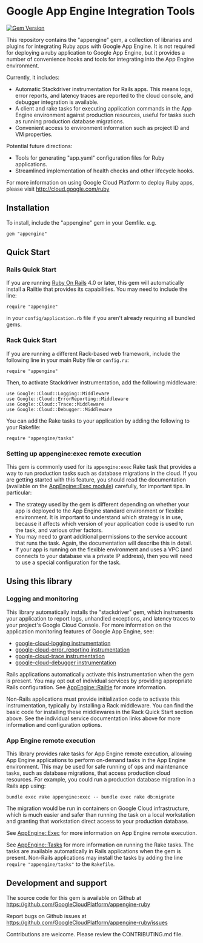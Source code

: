 Google App Engine Integration Tools
===================================

[![Gem Version](https://badge.fury.io/rb/appengine.svg)](https://badge.fury.io/rb/appengine)

This repository contains the "appengine" gem, a collection of libraries and
plugins for integrating Ruby apps with Google App Engine. It is not required
for deploying a ruby application to Google App Engine, but it provides a
number of convenience hooks and tools for integrating into the App Engine
environment.

Currently, it includes:

* Automatic Stackdriver instrumentation for Rails apps. This means logs,
  error reports, and latency traces are reported to the cloud console,
  and debugger integration is available.
* A client and rake tasks for executing application commands in the App
  Engine environment against production resources, useful for tasks such as
  running production database migrations.
* Convenient access to environment information such as project ID and VM
  properties.

Potential future directions:

* Tools for generating "app.yaml" configuration files for Ruby applications.
* Streamlined implementation of health checks and other lifecycle hooks.

For more information on using Google Cloud Platform to deploy Ruby apps,
please visit http://cloud.google.com/ruby

## Installation

To install, include the "appengine" gem in your Gemfile. e.g.

    gem "appengine"

## Quick Start

### Rails Quick Start

If you are running [Ruby On Rails](http://rubyonrails.org/) 4.0 or later, this
gem will automatically install a Railtie that provides its capabilities. You
may need to include the line:

    require "appengine"

in your `config/application.rb` file if you aren't already requiring all
bundled gems.

### Rack Quick Start

If you are running a different Rack-based web framework, include the following
line in your main Ruby file or `config.ru`:

    require "appengine"

Then, to activate Stackdriver instrumentation, add the following middleware:

    use Google::Cloud::Logging::Middleware
    use Google::Cloud::ErrorReporting::Middleware
    use Google::Cloud::Trace::Middleware
    use Google::Cloud::Debugger::Middleware

You can add the Rake tasks to your application by adding the following to your
Rakefile:

    require "appengine/tasks"

### Setting up appengine:exec remote execution

This gem is commonly used for its `appengine:exec` Rake task that provides a
way to run production tasks such as database migrations in the cloud. If you
are getting started with this feature, you should read the documentation
(available on the
[AppEngine::Exec module](http://www.rubydoc.info/gems/appengine/AppEngine/Exec))
carefully, for important tips. In particular:

 *  The strategy used by the gem is different depending on whether your app is
    deployed to the App Engine standard environment or flexible environment.
    It is important to understand which strategy is in use, because it affects
    which version of your application code is used to run the task, and various
    other factors.
 *  You may need to grant additional permissions to the service account that
    runs the task. Again, the documentation will describe this in detail.
 *  If your app is running on the flexible environment and uses a VPC (and
    connects to your database via a private IP address), then you will need to
    use a special configuration for the task.

## Using this library

### Logging and monitoring

This library automatically installs the "stackdriver" gem, which instruments
your application to report logs, unhandled exceptions, and latency traces to
your project's Google Cloud Console. For more information on the application
monitoring features of Google App Engine, see:

* [google-cloud-logging instrumentation](http://googlecloudplatform.github.io/google-cloud-ruby/#/docs/google-cloud-logging/latest/guides/instrumentation)
* [google-cloud-error_reporting instrumentation](http://googlecloudplatform.github.io/google-cloud-ruby/#/docs/google-cloud-error_reporting/latest/guides/instrumentation)
* [google-cloud-trace instrumentation](http://googlecloudplatform.github.io/google-cloud-ruby/#/docs/google-cloud-trace/latest/guides/instrumentation)
* [google-cloud-debugger instrumentation](http://googlecloudplatform.github.io/google-cloud-ruby/#/docs/google-cloud-debugger/latest/guides/instrumentation)

Rails applications automatically activate this instrumentation when the gem
is present. You may opt out of individual services by providing appropriate
Rails configuration. See
[AppEngine::Railtie](http://www.rubydoc.info/gems/appengine/AppEngine/Railtie)
for more information.

Non-Rails applications must provide initialization code to activate this
instrumentation, typically by installing a Rack middleware. You can find the
basic code for installing these middlewares in the Rack Quick Start section
above. See the individual service documentation links above for more
information and configuration options.

### App Engine remote execution

This library provides rake tasks for App Engine remote execution, allowing
App Engine applications to perform on-demand tasks in the App Engine
environment. This may be used for safe running of ops and maintenance tasks,
such as database migrations, that access production cloud resources. For
example, you could run a production database migration in a Rails app using:

    bundle exec rake appengine:exec -- bundle exec rake db:migrate

The migration would be run in containers on Google Cloud infrastructure, which
is much easier and safer than running the task on a local workstation and
granting that workstation direct access to your production database.

See [AppEngine::Exec](http://www.rubydoc.info/gems/appengine/AppEngine/Exec)
for more information on App Engine remote execution.

See [AppEngine::Tasks](http://www.rubydoc.info/gems/appengine/AppEngine/Tasks)
for more information on running the Rake tasks. The tasks are available
automatically in Rails applications when the gem is present. Non-Rails
applications may install the tasks by adding the line
`require "appengine/tasks"` to the `Rakefile`.

## Development and support

The source code for this gem is available on Github at
https://github.com/GoogleCloudPlatform/appengine-ruby

Report bugs on Github issues at
https://github.com/GoogleCloudPlatform/appengine-ruby/issues

Contributions are welcome. Please review the CONTRIBUTING.md file.
